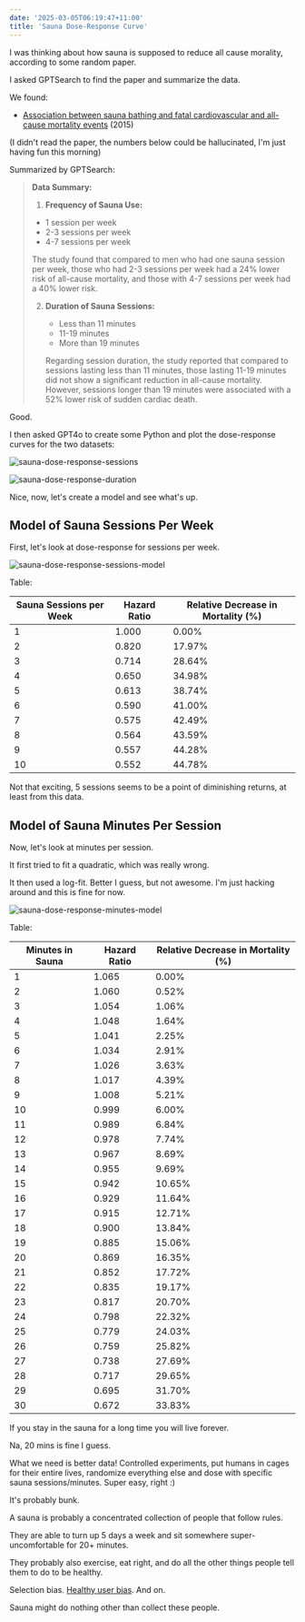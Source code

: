 ```yaml
---
date: '2025-03-05T06:19:47+11:00'
title: 'Sauna Dose-Response Curve'
---
```


I was thinking about how sauna is supposed to reduce all cause morality, according to some random paper.

I asked GPTSearch to find the paper and summarize the data.

We found:

* [Association between sauna bathing and fatal cardiovascular and all-cause mortality events](https://pubmed.ncbi.nlm.nih.gov/25705824/) (2015)

(I didn't read the paper, the numbers below could be hallucinated, I'm just having fun this morning)

Summarized by GPTSearch:

>**Data Summary:**
>
>1. **Frequency of Sauna Use:**
>   - 1 session per week
>   - 2-3 sessions per week
>   - 4-7 sessions per week
>
>   The study found that compared to men who had one sauna session per week, those who had 2-3 sessions per week had a 24% lower risk of all-cause mortality, and those with 4-7 sessions per week had a 40% lower risk.
>
> 2. **Duration of Sauna Sessions:**
>    - Less than 11 minutes
>    - 11-19 minutes
>    - More than 19 minutes
>
>    Regarding session duration, the study reported that compared to sessions lasting less than 11 minutes, those lasting 11-19 minutes did not show a significant reduction in all-cause mortality. However, sessions longer than 19 minutes were associated with a 52% lower risk of sudden cardiac death.

Good.

I then asked GPT4o to create some Python and plot the dose-response curves for the two datasets:

![sauna-dose-response-sessions](/blog/pics/sauna-dose-response-sessions.png)

![sauna-dose-response-duration](/blog/pics/sauna-dose-response-duration.png)

Nice, now, let's create a model and see what's up.

## Model of Sauna Sessions Per Week

First, let's look at dose-response for sessions per week.

![sauna-dose-response-sessions-model](/blog/pics/sauna-dose-response-sessions-model.png)

Table:


| Sauna Sessions per Week | Hazard Ratio | Relative Decrease in Mortality (%) |
|-------------------------|--------------|------------------------------------|
| 1                       | 1.000        | 0.00%                             |
| 2                       | 0.820        | 17.97%                            |
| 3                       | 0.714        | 28.64%                            |
| 4                       | 0.650        | 34.98%                            |
| 5                       | 0.613        | 38.74%                            |
| 6                       | 0.590        | 41.00%                            |
| 7                       | 0.575        | 42.49%                            |
| 8                       | 0.564        | 43.59%                            |
| 9                       | 0.557        | 44.28%                            |
| 10                      | 0.552        | 44.78%                            |


Not that exciting, 5 sessions seems to be a point of diminishing returns, at least from this data.

## Model of Sauna Minutes Per Session

Now, let's look at minutes per session.

It first tried to fit a quadratic, which was really wrong.

It then used a log-fit. Better I guess, but not awesome. I'm just hacking around and this is fine for now.

![sauna-dose-response-minutes-model](/blog/pics/sauna-dose-response-minutes-model.png)

Table:

| Minutes in Sauna | Hazard Ratio | Relative Decrease in Mortality (%) |
|-----------------|--------------|------------------------------------|
| 1               | 1.065        | 0.00%                             |
| 2               | 1.060        | 0.52%                             |
| 3               | 1.054        | 1.06%                             |
| 4               | 1.048        | 1.64%                             |
| 5               | 1.041        | 2.25%                             |
| 6               | 1.034        | 2.91%                             |
| 7               | 1.026        | 3.63%                             |
| 8               | 1.017        | 4.39%                             |
| 9               | 1.008        | 5.21%                             |
| 10              | 0.999        | 6.00%                             |
| 11              | 0.989        | 6.84%                             |
| 12              | 0.978        | 7.74%                             |
| 13              | 0.967        | 8.69%                             |
| 14              | 0.955        | 9.69%                             |
| 15              | 0.942        | 10.65%                            |
| 16              | 0.929        | 11.64%                            |
| 17              | 0.915        | 12.71%                            |
| 18              | 0.900        | 13.84%                            |
| 19              | 0.885        | 15.06%                            |
| 20              | 0.869        | 16.35%                            |
| 21              | 0.852        | 17.72%                            |
| 22              | 0.835        | 19.17%                            |
| 23              | 0.817        | 20.70%                            |
| 24              | 0.798        | 22.32%                            |
| 25              | 0.779        | 24.03%                            |
| 26              | 0.759        | 25.82%                            |
| 27              | 0.738        | 27.69%                            |
| 28              | 0.717        | 29.65%                            |
| 29              | 0.695        | 31.70%                            |
| 30              | 0.672        | 33.83%                            |


If you stay in the sauna for a long time you will live forever.

Na, 20 mins is fine I guess.

What we need is better data! Controlled experiments, put humans in cages for their entire lives, randomize everything else and dose with specific sauna sessions/minutes. Super easy, right :)

It's probably bunk.

A sauna is probably a concentrated collection of people that follow rules.

They are able to turn up 5 days a week and sit somewhere super-uncomfortable for 20+ minutes.

They probably also exercise, eat right, and do all the other things people tell them to do to be healthy.

Selection bias. [Healthy user bias](https://en.wikipedia.org/wiki/Healthy_user_bias). And on.

Sauna might do nothing other than collect these people.



